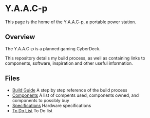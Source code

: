 <!-- ======================================== yaacpindex.md Start ======================================== -->


<!-- ------------------------------ Intro Start ------------------------------ -->

# Y.A.A.C-p

This page is the home of the Y.A.A.C-p, a portable power station.

<!-- ------------------------------ Intro End ------------------------------ -->


<!-- ------------------------------ Overview Start ------------------------------ -->

## Overview

The Y.A.A.C-p is a planned gaming CyberDeck.

This repository details my build process, as well as containing links to components, software, inspiration and other useful information.

<!-- ------------------------------ Overview End ------------------------------ -->


<!-- ------------------------------ Files Start ------------------------------ -->

## Files

* [Build Guide](yaacp-build.md) A step by step reference of the build process
* [Components](yaacp-components.md) A list of compents used, components owned, and components to possibly buy
* [Specifications](yaacp-specs.md) Hardware specifications
* [To Do List](yaacp-todo.md) To Do list

<!-- ------------------------------ Files End ------------------------------ -->


<!-- ------------------------------ Outro Start ------------------------------ -->

<!-- ------------------------------ Outro End ------------------------------ -->



<!-- ======================================== yaacpindex.md End ======================================== -->
